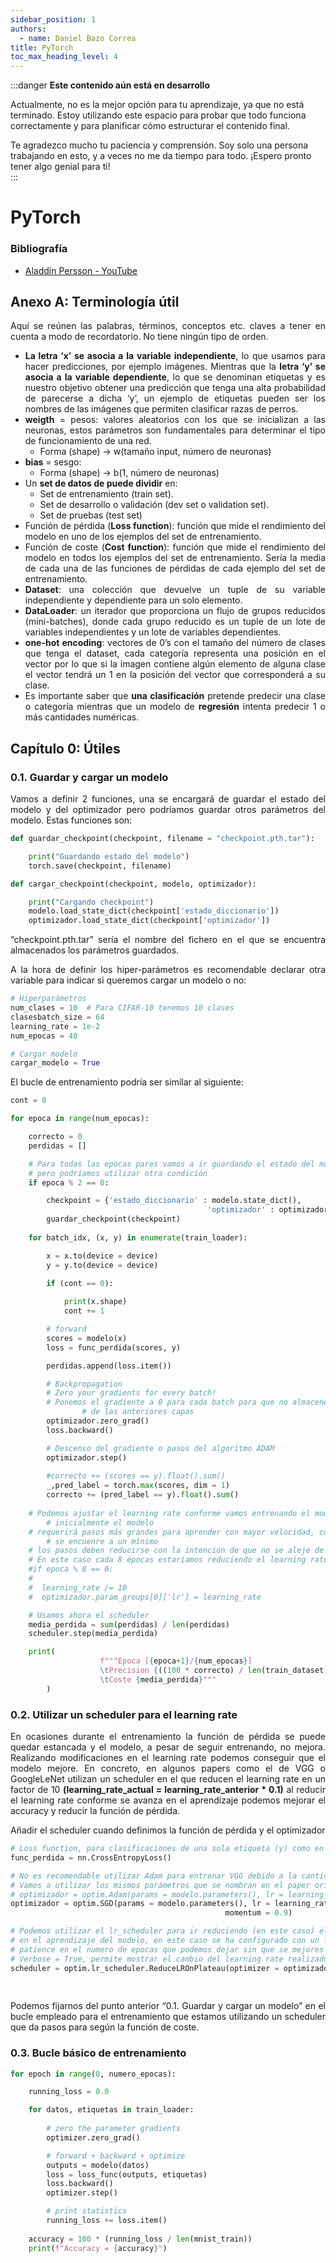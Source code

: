 ```yaml
---
sidebar_position: 1
authors:
  - name: Daniel Bazo Correa
title: PyTorch
toc_max_heading_level: 4
---
```


:::danger **Este contenido aún está en desarrollo**  

Actualmente, no es la mejor opción para tu aprendizaje, ya que no está terminado. Estoy utilizando este espacio para probar que todo funciona correctamente y para planificar cómo estructurar el contenido final.  

Te agradezco mucho tu paciencia y comprensión. Soy solo una persona trabajando en esto, y a veces no me da tiempo para todo. ¡Espero pronto tener algo genial para ti!  
:::  

<div align="justify">

# PyTorch

### Bibliografía

* [Aladdin Persson - YouTube](https://www.youtube.com/c/AladdinPersson)

## Anexo A: Terminología útil

Aquí se reúnen las palabras, términos, conceptos etc. claves a tener en cuenta a modo de recordatorio. No tiene ningún tipo de orden.

* **La letra ‘x’ se asocia a la variable independiente**, lo que usamos para hacer predicciones, por ejemplo imágenes. Mientras que la **letra ‘y’ se asocia a la variable dependiente**, lo que se denominan etiquetas y es nuestro objetivo obtener una predicción que tenga una alta probabilidad de parecerse a dicha ‘y’, un ejemplo de etiquetas pueden ser los nombres de las imágenes que permiten clasificar razas de perros.
* **weigth** = pesos: valores aleatorios con los que se inicializan a las neuronas, estos parámetros son fundamentales para determinar el tipo de funcionamiento de una red.
  * Forma (shape) → w(tamaño input, número de neuronas)
* **bias** = sesgo:
  * Forma (shape) → b(1, número de neuronas)
* Un **set de datos de puede dividir** en:
  * Set de entrenamiento (train set).
  * Set de desarrollo o validación (dev set o validation set).
  * Set de pruebas (test set)
* Función de pérdida (**Loss function**): función que mide el rendimiento del modelo en uno de los ejemplos del set de entrenamiento.
* Función de coste (**Cost function**): función que mide el rendimiento del modelo en todos los ejemplos del set de entrenamiento. Sería la media de cada una de las funciones de pérdidas de cada ejemplo del set de entrenamiento.
* **Dataset**: una colección que devuelve un tuple de su variable independiente y dependiente para un solo elemento.
* **DataLoader**: un iterador que proporciona un flujo de grupos reducidos (mini-batches), donde cada grupo reducido es un tuple de un lote de variables independientes y un lote de variables dependientes.
* **one-hot encoding**: vectores de 0’s con el tamaño del número de clases que tenga el dataset, cada categoría representa una posición en el vector por lo que si la imagen contiene algún elemento de alguna clase el vector tendrá un 1 en la posición del vector que corresponderá a su clase.
* Es importante saber que **una clasificación** pretende predecir una clase o categoría mientras que un modelo de **regresión** intenta predecir 1 o más cantidades numéricas.

## Capítulo 0: Útiles

### 0.1. Guardar y cargar un modelo

Vamos a definir 2 funciones, una se encargará de guardar el estado del modelo y del optimizador pero podríamos guardar otros parámetros del modelo. Estas funciones son:

```python
def guardar_checkpoint(checkpoint, filename = "checkpoint.pth.tar"):

	print("Guardando estado del modelo")    
	torch.save(checkpoint, filename)

def cargar_checkpoint(checkpoint, modelo, optimizador):

	print("Cargando checkpoint")    
	modelo.load_state_dict(checkpoint['estado_diccionario'])    
	optimizador.load_state_dict(checkpoint['optimizador'])
```

“checkpoint.pth.tar” sería el nombre del fichero en el que se encuentra almacenados los parámetros guardados.

A la hora de definir los hiper-parámetros es recomendable declarar otra variable para indicar si queremos cargar un modelo o no:

```python
# Hiperparámetros
num_clases = 10  # Para CIFAR-10 tenemos 10 clases
clasesbatch_size = 64
learning_rate = 1e-2
num_epocas = 40

# Cargar modelo
cargar_modelo = True
```

El bucle de entrenamiento podría ser similar al siguiente:

```python
cont = 0

for epoca in range(num_epocas):

    correcto = 0
    perdidas = []

    # Para todas las epocas pares vamos a ir guardando el estado del modelo, por ejempo,
    # pero podríamos utilizar otra condición
    if epoca % 2 == 0:

        checkpoint = {'estado_diccionario' : modelo.state_dict(), 
											'optimizador' : optimizador.state_dict()}
        guardar_checkpoint(checkpoint)
    
    for batch_idx, (x, y) in enumerate(train_loader):

        x = x.to(device = device)
        y = y.to(device = device)

        if (cont == 0):
            
            print(x.shape)
            cont += 1

        # forward
        scores = modelo(x)
        loss = func_perdida(scores, y)

        perdidas.append(loss.item())

        # Backpropagation
        # Zero your gradients for every batch!
        # Ponemos el gradiente a 0 para cada batch para que no almacene las derivadas 
				# de las anteriores capas
        optimizador.zero_grad() 
        loss.backward()

        # Descenso del gradiente o pasos del algoritmo ADAM
        optimizador.step()
        
        #correcto += (scores == y).float().sum()
        _,pred_label = torch.max(scores, dim = 1)
        correcto += (pred_label == y).float().sum()
    
    # Podemos ajustar el learning rate conforme vamos entrenando el modelo, 
		# inicialmente el modelo
    # requerirá pasos más grandes para aprender con mayor velocidad, conforme 
		# se encuenre a un mínimo
    # los pasos deben reducirse con la intención de que no se aleje de dicho mínimo.
    # En este caso cada 8 épocas estaríamos reduciendo el learning rate 10
    #if epoca % 8 == 0:
    #
    #  learning_rate /= 10 
    #  optimizador.param_groups[0]['lr'] = learning_rate

    # Usamos ahora el scheduler
    media_perdida = sum(perdidas) / len(perdidas)
    scheduler.step(media_perdida)

    print(
					f"""Epoca [{epoca+1}/{num_epocas}]
					\tPrecision {((100 * correcto) / len(train_dataset))}
					\tCoste {media_perdida}"""
		)
```

### 0.2. Utilizar un scheduler para el learning rate

En ocasiones durante el entrenamiento la función de pérdida se puede quedar estancada y el modelo, a pesar de seguir entrenando, no mejora. Realizando modificaciones en el learning rate podemos conseguir que el modelo mejore. En concreto, en algunos papers como el de VGG o GoogleLeNet utilizan un scheduler en el que reducen el learning rate en un factor de 10 **(learning\_rate\_actual = learning\_rate\_anterior \* 0.1)** al reducir el learning rate conforme se avanza en el aprendizaje podemos mejorar el accuracy y reducir la función de pérdida.

Añadir el scheduler cuando definimos la función de pérdida y el optimizador

```python
# Loss function, para clasificaciones de una sola etiqueta (y) como en este caso podemos utilizar Cross Entropy Loss
func_perdida = nn.CrossEntropyLoss()

# No es recomendable utilizar Adam para entrenar VGG debido a la cantidad de parámetros que hay
# Vamos a utilizar los mismos parámetros que se nombran en el paper original
# optimizador = optim.Adam(params = modelo.parameters(), lr = learning_rate) 
optimizador = optim.SGD(params = modelo.parameters(), lr = learning_rate, 
												momentum = 0.9)

# Podemos utilizar el lr_scheduler para ir reduciendo (en este caso) el learning rate conforme se avanza
# en el aprendizaje del modelo, en este caso se ha configurado con un factor de reduccion de 0.1 (si lr = 0.1, nuevo_lr = 0.1 * 0.1 = 0.01)
# patience en el numero de epocas que podemos dejar sin que se mejores el modelo para esperar a reducir el learning rate
# Verbose = True, permite mostrar el cambio del learning rate realizado
scheduler = optim.lr_scheduler.ReduceLROnPlateau(optimizer = optimizador, mode = 'min',
																									factor = 0.1, patience = 7, 
																									verbose = True)
```

Podemos fijarnos del punto anterior “0.1. Guardar y cargar un modelo” en el bucle empleado para el entrenamiento que estamos utilizando un scheduler que da pasos para según la función de coste.

### 0.3. Bucle básico de entrenamiento

```python
for epoch in range(0, numero_epocas): 

    running_loss = 0.0

    for datos, etiquetas in train_loader:
      
        # zero the parameter gradients
        optimizer.zero_grad()

        # forward + backward + optimize
        outputs = modelo(datos)
        loss = loss_func(outputs, etiquetas)
        loss.backward()
        optimizer.step()

        # print statistics
        running_loss += loss.item()
      
    accuracy = 100 * (running_loss / len(mnist_train))
    print(f"Accuracy = {accuracy}")
```

</div>